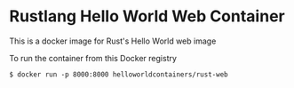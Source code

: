 # Rustlang Hello World Web Container

This is a docker image for Rust's Hello World web image

To run the container from this Docker registry

```
$ docker run -p 8000:8000 helloworldcontainers/rust-web
```